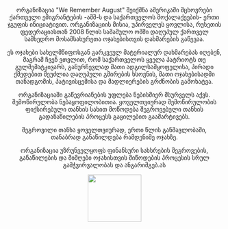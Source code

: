 <div style="width: 100%; margin: 0; text-align: center">
<p>
ორგანიზაცია "We Remember August" შეიქმნა ამერიკაში მცხოვრები ქართველი ემიგრანტების -აშშ-ს და საქართველოს მოქალაქეების- ერთი ჯგუფის ინიციატივით. ორგანიზაციის მისია, უპირველეს ყოვლისა, რუსეთის ფედერაციასთან 2008 წლის სამამულო ომში დაღუპულ ქართველ სამხედრო მოსამსახურეთა ოჯახებისთვის დახმარების გაწევაა.
</p>
<p>
ეს ოჯახები სახელმწიფოსგან გარკვეულ მატერიალურ დახმარებას იღებენ, მაგრამ ჩვენ ვთვლით, რომ საქართველოს ყველა პატრიოტს თუ გულშემატკივარს, განურჩევლად მათი ადგილსამყოფელისა, პირადი ქმედებით შეუძლია დაღუპული გმირების ხსოვნის, მათი ოჯახებისადმი თანადგომის, პატივისცემისა და მადლიერების გრძნობის გამოხატვა.
</p>
<p>
ორგანიზაციაში გაწევრიანების უფლება ნებისმიერ მსურველს აქვს. შემოწირულობა ნებაყოფილობითია. ყოველთვიურად შემოწირულობის ფიქსირებული თანხის სახით მოწოდება შეგროვებული თანხის გადანაწილების პროცესს გაცილებით გაამარტივებს.
</p>
<p>
შეგროვილი თანხა ყოველთვიურად, ერთი წლის განმავლობაში, თანაბრად განაწილდება რამდენიმე ოჯახზე.
</p>
<p>
ორგანიზაცია უზრუნველყოფს ფინანსური სახსრების შეგროვების, განაწილების და მიმღები ოჯახისთვის მიწოდების პროცესის სრულ გამჭვირვალობას და ანგარიშგებ.ას
</p>
<img width="125" height="110" src="http://august2008.org/images/logo-tea-mikaia.png" style="width: 125px; height: 110px; display: block; margin: 0 auto; text-align: center" />
</div>
